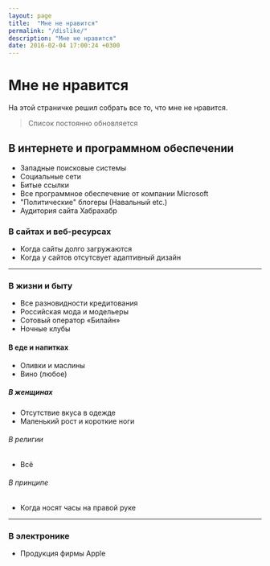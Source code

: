 ```yaml
---
layout: page
title:  "Мне не нравится"
permalink: "/dislike/"
description: "Мне не нравится"
date: 2016-02-04 17:00:24 +0300
---
```

<h1>Мне не нравится</h1>
На этой страничке решил собрать все то, что мне не нравится.

>Список постоянно обновляется

<h2>В интернете и программном обеспечении</h2>

* Западные поисковые системы
* Социальные сети
* Битые ссылки
* Все программное обеспечение от компании Microsoft
* "Политические" блогеры (Навальный etc.)
* Аудитория сайта Хабрахабр

<h3>В сайтах и веб-ресурсах</h3>

* Когда сайты долго загружаются
* Когда у сайтов отсутсвует адаптивный дизайн
<hr />
<h3>В жизни и быту</h3>

* Все разновидности кредитования
* Российская мода и модельеры
* Сотовый оператор «Билайн» 
* Ночные клубы

<h4>В еде и напитках</h4>

* Оливки и маслины
* Вино (любое)

<h5>В женщинах</h5>

* Отсутствие вкуса в одежде
* Маленький рост и короткие ноги
<h6>В религии</h6>

* Всё

<h6>В принципе</h6>

* Когда носят часы на правой руке

<hr />
<h3>В электронике</h3>

* Продукция фирмы Apple
